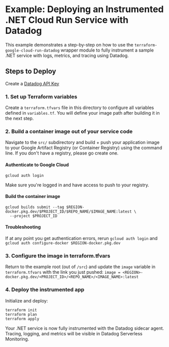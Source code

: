 # Example: Deploying an Instrumented .NET Cloud Run Service with Datadog

This example demonstrates a step-by-step on how to use the `terraform-google-cloud-run-datadog` wrapper module to fully instrument a sample .NET service with logs, metrics, and tracing using Datadog.

## Steps to Deploy
Create a [Datadog API Key](https://app.datadoghq.com/organization-settings/api-keys)
### 1. Set up Terraform variables

Create a `terraform.tfvars` file in this directory to configure all variables defined in `variables.tf`.
You will define your image path after building it in the next step.

### 2. Build a container image out of your service code

Navigate to the `src/` subdirectory and build + push your application image to your Google Artifact Registry (or Container Registry) using the command line. If you don't have a registry, please go create one.

#### Authenticate to Google Cloud

```
gcloud auth login
```

Make sure you're logged in and have access to push to your registry.

#### Build the container image

```
gcloud builds submit --tag $REGION-docker.pkg.dev/$PROJECT_ID/$REPO_NAME/$IMAGE_NAME:latest \
  --project $PROJECT_ID
```

#### Troubleshooting

If at any point you get authentication errors, rerun `gcloud auth login` and `gcloud auth configure-docker $REGION-docker.pkg.dev`

### 3. Configure the image in terraform.tfvars

Return to the example root (out of `/src`) and update the `image` variable in `terraform.tfvars` with the link you just pushed:
`image = <REGION>-docker.pkg.dev/<PROJECT_ID>/<REPO_NAME>/<IMAGE_NAME>:latest`

### 4. Deploy the instrumented app
Initialize and deploy:
```
terraform init
terraform plan
terraform apply
```
Your .NET service is now fully instrumented with the Datadog sidecar agent. Tracing, logging, and metrics will be visible in Datadog Serverless Monitoring.
